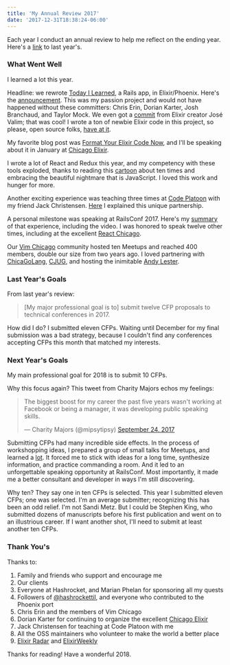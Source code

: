 ```yaml
---
title: 'My Annual Review 2017'
date: '2017-12-31T18:38:24-06:00'
---
```


Each year I conduct an annual review to help me reflect on the ending year.
Here's a [link](/my-annual-review-2016) to last year's.

### What Went Well

I learned a lot this year.

Headline: we rewrote [Today I Learned](https://til.hashrocket.com), a Rails
app, in Elixir/Phoenix. Here's the
[announcement](https://hashrocket.com/blog/posts/today-i-learned-in-phoenix).
This was my passion project and would not have happened without these
committers: Chris Erin, Dorian Karter, Josh Branchaud, and Taylor Mock. We even
got a
[commit](https://github.com/hashrocket/tilex/commit/49d726e1ce50e309c6a6f6a6256fd0601e9566c1)
from Elixir creator José Valim; that was cool! I wrote a ton of newbie Elixir
code in this project, so please, open source folks, [have at
it](https://github.com/hashrocket/tilex).

My favorite blog post was [Format Your Elixir Code
Now](https://hashrocket.com/blog/posts/format-your-elixir-code-now), and I'll
be speaking about it in January at [Chicago
Elixir](https://www.meetup.com/ChicagoElixir/events/244583193/).

I wrote a lot of React and Redux this year, and my competency with these tools
exploded, thanks to reading this
[cartoon](https://code-cartoons.com/a-cartoon-intro-to-redux-3afb775501a6)
about ten times and embracing the beautiful nightmare that is JavaScript. I
loved this work and hunger for more.

Another exciting experience was teaching three times at [Code
Platoon](https://www.codeplatoon.org/) with my friend Jack Christensen.
[Here](https://hashrocket.com/blog/posts/hashrocket-and-code-platoon) I explained this unique partnership.

A personal milestone was speaking at RailsConf 2017. Here's my
[summary](https://hashrocket.com/blog/posts/observing-change-a-gold-master-test-in-practice)
of that experience, including the video. I was honored to speak twelve other
times, including at the excellent [React Chicago](meetup.com/react-chicago).

Our [Vim Chicago](https://www.meetup.com/vim-chicago/) community hosted ten
Meetups and reached 400 members, double our size from two years ago. I loved
partnering with
[ChicaGoLang](https://www.meetup.com/Vim-Chicago/events/236215630/),
[CJUG](https://www.meetup.com/Vim-Chicago/events/239299991/), and hosting the
inimitable [Andy Lester](https://www.meetup.com/Vim-Chicago/events/237180162/).

### Last Year's Goals

From last year's review:

> [My major professional goal is to] submit twelve CFP proposals to technical
> conferences in 2017.

How did I do? I submitted eleven CFPs. Waiting until December for my final submission was a
bad strategy, because I couldn't find any conferences accepting CFPs this month
that matched my interests.

### Next Year's Goals

My main professional goal for 2018 is to submit 10 CFPs.

Why this focus again? This tweet from Charity Majors echos my feelings:

<blockquote class="twitter-tweet" data-lang="en"><p lang="en" dir="ltr">The biggest boost for my career the past five years wasn&#39;t working at Facebook or being a manager, it was developing public speaking skills.</p>&mdash; Charity Majors (@mipsytipsy) <a href="https://twitter.com/mipsytipsy/status/912103246017294336?ref_src=twsrc%5Etfw">September 24, 2017</a></blockquote>
<script async src="https://platform.twitter.com/widgets.js" charset="utf-8"></script>

Submitting CFPs had many incredible side effects. In the process of workshopping ideas, I prepared a group of small talks for Meetups, and learned
a [lot](/how-i-talk). It forced me to stick with ideas for a long time,
synthesize information, and practice commanding a room. And it led to
an unforgettable speaking opportunity at RailsConf. Most importantly, it made me a better consultant and
developer in ways I'm still discovering.

Why ten? They say one in ten CFPs is selected. This year I submitted
eleven CFPs; one was selected. I'm an average submitter; recognizing this has
been an odd relief. I'm not Sandi Metz. But I could be Stephen King, who
submitted dozens of manuscripts before his first publication and went on to an
illustrious career. If I want another shot, I'll need to submit at least
another ten CFPs.

### Thank You's

Thanks to:

1. Family and friends who support and encourage me
1. Our clients
1. Everyone at Hashrocket, and Marian Phelan for sponsoring all my quests
1. Followers of [@hashrockettil](https://twitter.com/hashrockettil), and everyone who contributed to the Phoenix port
1. Chris Erin and the members of Vim Chicago
1. Dorian Karter for continuing to organize the excellent [Chicago Elixir](https://www.meetup.com/ChicagoElixir)
1. Jack Christensen for teaching at Code Platoon with me
1. All the OSS maintainers who volunteer to make the world a better place
1. [Elixir Radar](http://plataformatec.com.br/elixir-radar/) and [ElixirWeekly](http://plataformatec.com.br/elixir-radar/)

Thanks for reading! Have a wonderful 2018.
